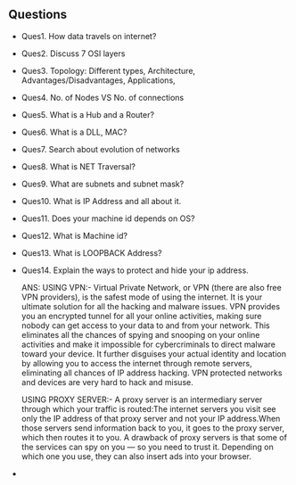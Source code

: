 ## Questions
- Ques1. How data travels on internet?
- Ques2. Discuss 7 OSI layers
- Ques3. Topology: Different types, Architecture, Advantages/Disadvantages, Applications, 
- Ques4. No. of Nodes VS No. of connections
- Ques5. What is a Hub and a Router?
- Ques6. What is a DLL, MAC?
- Ques7. Search about evolution of networks
- Ques8. What is NET Traversal?
- Ques9. What are subnets and subnet mask?
- Ques10. What is IP Address and all about it.
- Ques11. Does your machine id depends on OS?
- Ques12. What is Machine id?
- Ques13. What is LOOPBACK Address?
- Ques14. Explain the ways to protect and hide your ip address.
          
    ANS: USING VPN:-
    Virtual Private Network, or VPN (there are also free VPN providers), is the safest mode of using the internet. It is your ultimate solution for all the hacking and malware issues. VPN provides you an encrypted tunnel for all your online activities, making sure nobody can get access to your data to and from your network. This eliminates all the chances of spying and snooping on your online activities and make it impossible for cybercriminals to direct malware toward your device. It further disguises your actual identity and location by allowing you to access the internet through remote servers, eliminating all chances of IP address hacking. VPN protected networks and devices are very hard to hack and misuse.
    
    USING PROXY SERVER:-
    A proxy server is an intermediary server through which your traffic is routed:The internet servers you visit see only the IP address of that proxy server and not your IP address.When those servers send information back to you, it goes to the proxy server, which then routes it to you.
A drawback of proxy servers is that some of the services can spy on you — so you need to trust it. Depending on which one you use, they can also insert ads into your browser.
- 
